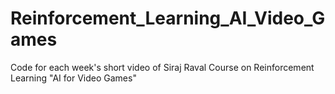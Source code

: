 # Reinforcement_Learning_AI_Video_Games
Code for each week's short video of Siraj Raval Course on Reinforcement Learning "AI for Video Games"
